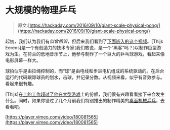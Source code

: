 # 大规模的物理乒乓

> 原文:[https://hackaday.com/2016/09/10/giant-scale-physical-pong/](https://hackaday.com/2016/09/10/giant-scale-physical-pong/)

起初，我们认为我们有*似曾相识*，但后来我们看到了[下面嵌入的这个视频](https://vimeo.com/180014280)。[Thijs Eerens]是一个有创造力的技术专家(我们敢说，是一个“黑客”吗？)以制作巨型游戏为生。在荷兰的低地音乐节上，他参与制作了一个巨大的乒乓球游戏，看起来像电影屏幕一样大。

球拍似乎是由拉绳控制的，而“球”是由电线和步进电机组成的系统驱动的。在后台运行的代码跟踪球员的划水，击球，并记录分数。从视频来看，似乎有音效参与。看起来很有趣。

[Thijs]在[上的工作超过了他在大型游戏](http://thijseerens.com/)上的份额，我们很有兴趣看看接下来会发生什么。同时，如果你错过了几个月前我们特别推出的制作精美的[桌面机械乒乓](http://hackaday.com/2016/05/28/pong-in-real-life-mechanical-pong/)，去看看吧。

[https://player.vimeo.com/video/180081565](https://player.vimeo.com/video/180081565)